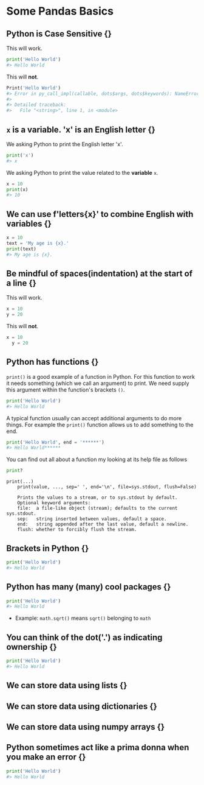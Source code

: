 # Some Pandas Basics



##  Python is Case Sensitive  {}

This will work.


```python
print('Hello World')
#> Hello World
```

This will **not**.


```python
Print('Hello World')
#> Error in py_call_impl(callable, dots$args, dots$keywords): NameError: name 'Print' is not defined
#> 
#> Detailed traceback: 
#>   File "<string>", line 1, in <module>
```

##  <code>x</code> is a variable. 'x' is an English letter  {}

We asking Python to print the English letter 'x'.

```python
print('x')
#> x
```

We asking Python to print the value related to the **variable** `x`.

```python
x = 10
print(x)
#> 10
```

##  We can use f'letters{x}' to combine English with variables  {}


```python
x = 10
text = 'My age is {x}.'
print(text)
#> My age is {x}.
```

##  Be mindful of spaces(indentation) at the start of a line  {}

This will work.


```python
x = 10
y = 20
```

This will **not**.


```python
x = 10
  y = 20
```


##  Python has functions  {}

`print()` is a good example of a function in Python. For this function to work it needs something (which we call an argument) to print. We need supply this argument within the function's brackets `()`.


```python
print('Hello World')
#> Hello World
```

A typical function usually can accept additional arguments to do more things. For example the `print()` function allows us to add something to the end.


```python
print('Hello World', end = '******')
#> Hello World******
```

You can find out all about a function my looking at its help file as follows


```python
print?
```
```
print(...)
    print(value, ..., sep=' ', end='\n', file=sys.stdout, flush=False)

    Prints the values to a stream, or to sys.stdout by default.
    Optional keyword arguments:
    file:  a file-like object (stream); defaults to the current sys.stdout.
    sep:   string inserted between values, default a space.
    end:   string appended after the last value, default a newline.
    flush: whether to forcibly flush the stream.
```

##  Brackets in Python  {}


```python
print('Hello World')
#> Hello World
```

##  Python has many (many) cool packages  {}


```python
print('Hello World')
#> Hello World
```
-   Example: `math.sqrt()` means `sqrt()` belonging to `math`

##  You can think of the dot('.') as indicating ownership  {}


```python
print('Hello World')
#> Hello World
```

##  We can store data using lists  {}

##  We can store data using dictionaries  {}

##  We can store data using numpy arrays  {}

##  Python sometimes act like a prima donna when you make an error  {}


```python
print('Hello World')
#> Hello World
```
